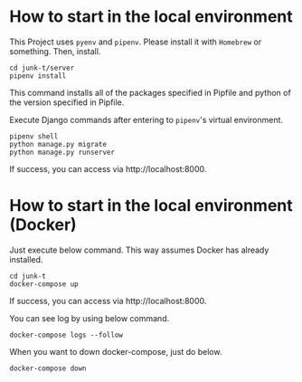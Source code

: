 # How to start in the local environment

This Project uses `pyenv` and `pipenv`. Please install it with `Homebrew` or something.
Then, install.
```
cd junk-t/server
pipenv install
```
This command installs all of the packages specified in Pipfile and python of the version specified in Pipfile.

Execute Django commands after entering to `pipenv`'s virtual environment.
```
pipenv shell
python manage.py migrate
python manage.py runserver
```
If success, you can access via http://localhost:8000.

# How to start in the local environment (Docker)
Just execute below command. This way assumes Docker has already installed.
```
cd junk-t
docker-compose up 
```
If success, you can access via http://localhost:8000.

You can see log by using below command.
```
docker-compose logs --follow
```

When you want to down docker-compose, just do below.
```
docker-compose down
``` 
